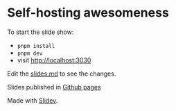 # Self-hosting awesomeness 

To start the slide show:

- `pnpm install`
- `pnpm dev`
- visit <http://localhost:3030>

Edit the [slides.md](./slides.md) to see the changes.

Slides published in [Github pages](https://llyorshch.github.io/self-hosting-awesomeness)

Made with [Slidev](https://sli.dev/).

